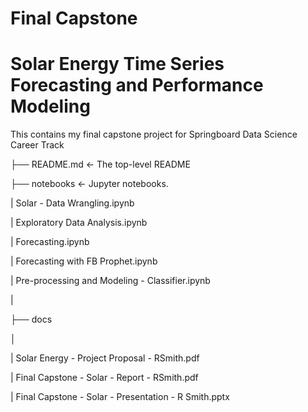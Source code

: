 # Final Capstone
# Solar Energy Time Series Forecasting and Performance Modeling 

This contains my final capstone project for Springboard Data Science Career Track

├── README.md           <- The top-level README 

├── notebooks           <- Jupyter notebooks. 

|     Solar - Data Wrangling.ipynb

|     Exploratory Data Analysis.ipynb

|     Forecasting.ipynb

|     Forecasting with FB Prophet.ipynb

|     Pre-processing and Modeling - Classifier.ipynb

|

├── docs            

│

|     Solar Energy - Project Proposal - RSmith.pdf

|     Final Capstone - Solar - Report - RSmith.pdf

|     Final Capstone - Solar - Presentation - R Smith.pptx

